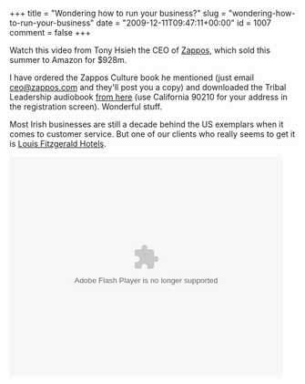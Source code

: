 +++
title = "Wondering how to run your business?"
slug = "wondering-how-to-run-your-business"
date = "2009-12-11T09:47:11+00:00"
id = 1007
comment = false
+++

Watch this video from Tony Hsieh the CEO of [Zappos](http://www.zappos.com/), which sold this summer to Amazon for $928m. 

I have ordered the Zappos Culture book he mentioned (just email ceo@zappos.com and they'll post you a copy) and downloaded the Tribal Leadership audiobook [from here](http://about.zappos.com/tribal) (use California 90210 for your address in the registration screen). Wonderful stuff.

Most Irish businesses are still a decade behind the US exemplars when it comes to customer service. But one of our clients who really seems to get it is [Louis Fitzgerald Hotels](http://www.louisfitzgeraldhotel.com/).

<object classid="clsid:d27cdb6e-ae6d-11cf-96b8-444553540000" width="480" height="386" id="utv471016" name="utv_n_539326"><param name="flashvars" value="loc=%2Fandautoplay=falseandvid=2832830" /><param name="allowfullscreen" value="true" /><param name="allowscriptaccess" value="always" /><param name="src" value="http://www.ustream.tv/flash/video/2832830" /><embed flashvars="loc=%2Fandautoplay=falseandvid=2832830" width="480" height="386" allowfullscreen="true" allowscriptaccess="always" id="utv471016" name="utv_n_539326" src="http://www.ustream.tv/flash/video/2832830" type="application/x-shockwave-flash" /></object>
